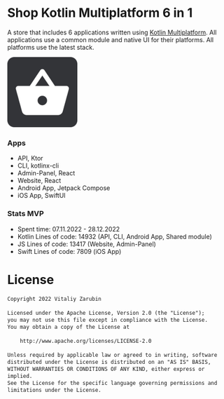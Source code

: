 Shop Kotlin Multiplatform 6 in 1
===================

A store that includes 6 applications written using [Kotlin Multiplatform](https://kotlinlang.org/docs/multiplatform.html).
All applications use a common module and native UI for their platforms.
All platforms use the latest stack.

![picture](data/common/logo160.png)

### Apps
* API, Ktor
* CLI, kotlinx-cli
* Admin-Panel, React
* Website, React
* Android App, Jetpack Compose
* iOS App, SwiftUI

### Stats MVP

* Spent time: 07.11.2022 - 28.12.2022
* Kotlin Lines of code: 14932 (API, CLI, Android App, Shared module)
* JS Lines of code: 13417 (Website, Admin-Panel)
* Swift Lines of code: 7809 (iOS App)

# License

```
Copyright 2022 Vitaliy Zarubin

Licensed under the Apache License, Version 2.0 (the "License");
you may not use this file except in compliance with the License.
You may obtain a copy of the License at

    http://www.apache.org/licenses/LICENSE-2.0

Unless required by applicable law or agreed to in writing, software
distributed under the License is distributed on an "AS IS" BASIS,
WITHOUT WARRANTIES OR CONDITIONS OF ANY KIND, either express or implied.
See the License for the specific language governing permissions and
limitations under the License.
```